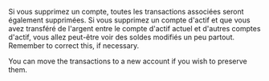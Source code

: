 Si vous supprimez un compte, toutes les transactions associées seront également supprimées. Si vous supprimez un compte d'actif et que vous avez transféré de l'argent entre le compte d'actif actuel et d'autres comptes d'actif, vous allez peut-être voir des soldes modifiés un peu partout. Remember to correct this, if necessary.

You can move the transactions to a new account if you wish to preserve them.